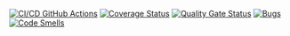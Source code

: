 [![CI/CD GitHub Actions](https://github.com/hestiates/Test_lab2/actions/workflows/test-actions.yml/badge.svg)](https://github.com/hestiates/Test_lab2/actions/workflows/test-actions.yml)
[![Coverage Status](https://coveralls.io/repos/github/hestiates/Test_lab2/badge.svg)](https://coveralls.io/github/hestiates/Test_lab2)
[![Quality Gate Status](https://sonarcloud.io/api/project_badges/measure?project=hestiates_Test_lab2&metric=alert_status)](https://sonarcloud.io/summary/new_code?id=hestiates_Test_lab2)
[![Bugs](https://sonarcloud.io/api/project_badges/measure?project=hestiates_Test_lab2&metric=bugs)](https://sonarcloud.io/summary/new_code?id=hestiates_Test_lab2)
[![Code Smells](https://sonarcloud.io/api/project_badges/measure?project=hestiates_Test_lab2&metric=code_smells)](https://sonarcloud.io/summary/new_code?id=hestiates_Test_lab2)
